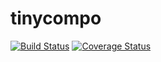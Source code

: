 # tinycompo

[![Build Status](https://travis-ci.org/vlanore/tinycompo.svg?branch=master)](https://travis-ci.org/vlanore/tinycompo) [![Coverage Status](https://coveralls.io/repos/github/vlanore/tinycompo/badge.svg?branch=master)](https://coveralls.io/github/vlanore/tinycompo?branch=master)
